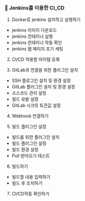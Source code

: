 ### :clap: Jenkins를 이용한 CI_CD
 
1. Docker로 jenkins 설치하고 실행하기
 - jenkins 이미지 다운로드
 - jenkins 컨테이너 실행
 - jenkins 컨테이너 작동 확인
 - jenkins 웹 페이지 초기 세팅
 
2. CI/CD 적용할 아이템 등록

3. GitLab과 연결을 위한 플러그인 설치
 - SSH 플로그인 설치 및 환경 설정
 - GitLab 플러그인 설치 및 환경 설정
 - 소스코드 관리 설정
 - 빌드 유발 설정
 - GitLab 시크릿 토큰값 설정

4. Webhook 연결하기

5. 빌드 플러그인 설정
 - 빌드를 위한 플러그인 설치
 - 빌드 플러그인 설정
 - 빌드 환경 설정
 - Pull 받아오기 테스트
 
 6. 빌드하기
  - 빌드할 내용 입력하기
  - 빌드 후 조치하기
  
  7. CI/CD작동 확인하기
